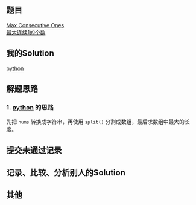 ## 题目

[Max Consecutive Ones](https://leetcode.com/problems/max-consecutive-ones/) <br/> [最大连续1的个数](https://leetcode-cn.com/problems/max-consecutive-ones/)

## 我的Solution

[python](../485/485_max_consecutive_ones.py)

## 解题思路

### 1. [python](../485/485_max_consecutive_ones.py) 的思路

先把 `nums` 转换成字符串，再使用 `split()` 分割成数组，最后求数组中最大的长度。

## 提交未通过记录

## 记录、比较、分析别人的Solution

## 其他
